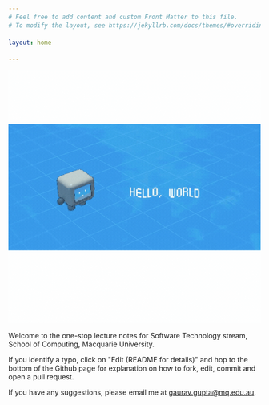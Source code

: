 ```yaml
---
# Feel free to add content and custom Front Matter to this file.
# To modify the layout, see https://jekyllrb.com/docs/themes/#overriding-theme-defaults

layout: home

---
```

<img src="./Hello_World.gif" alt="Hello World GIF" />

Welcome to the one-stop lecture notes for Software Technology stream, School of Computing, Macquarie University.

If you identify a typo, click on "Edit (README for details)" and hop to the bottom of the Github page for explanation on how to fork, edit, commit and open a pull request.

If you have any suggestions, please email me at [gaurav.gupta@mq.edu.au](mailto:gaurav.gupta@mq.edu.au).